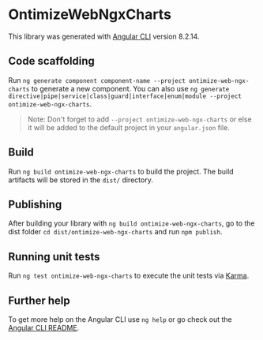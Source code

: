 # OntimizeWebNgxCharts

This library was generated with [Angular CLI](https://github.com/angular/angular-cli) version 8.2.14.

## Code scaffolding

Run `ng generate component component-name --project ontimize-web-ngx-charts` to generate a new component. You can also use `ng generate directive|pipe|service|class|guard|interface|enum|module --project ontimize-web-ngx-charts`.
> Note: Don't forget to add `--project ontimize-web-ngx-charts` or else it will be added to the default project in your `angular.json` file. 

## Build

Run `ng build ontimize-web-ngx-charts` to build the project. The build artifacts will be stored in the `dist/` directory.

## Publishing

After building your library with `ng build ontimize-web-ngx-charts`, go to the dist folder `cd dist/ontimize-web-ngx-charts` and run `npm publish`.

## Running unit tests

Run `ng test ontimize-web-ngx-charts` to execute the unit tests via [Karma](https://karma-runner.github.io).

## Further help

To get more help on the Angular CLI use `ng help` or go check out the [Angular CLI README](https://github.com/angular/angular-cli/blob/master/README.md).
